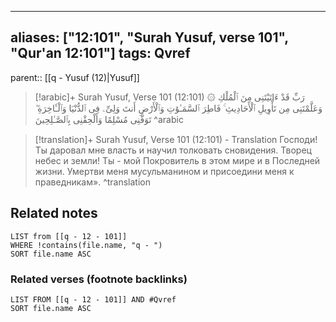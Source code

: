 
---
aliases: ["12:101", "Surah Yusuf, verse 101", "Qur'an 12:101"]
tags: Qvref
---

parent:: [[q - Yusuf (12)|Yusuf]]

> [!arabic]+ Surah Yusuf, Verse 101 (12:101)
> <span class="quran-arabic">۞ رَبِّ قَدْ ءَاتَيْتَنِى مِنَ ٱلْمُلْكِ وَعَلَّمْتَنِى مِن تَأْوِيلِ ٱلْأَحَادِيثِ ۚ فَاطِرَ ٱلسَّمَـٰوَٰتِ وَٱلْأَرْضِ أَنتَ وَلِىِّۦ فِى ٱلدُّنْيَا وَٱلْـَٔاخِرَةِ ۖ تَوَفَّنِى مُسْلِمًا وَأَلْحِقْنِى بِٱلصَّـٰلِحِينَ</span>
^arabic

> [!translation]+ Surah Yusuf, Verse 101 (12:101) - Translation
> Господи! Ты даровал мне власть и научил толковать сновидения. Творец небес и земли! Ты - мой Покровитель в этом мире и в Последней жизни. Умертви меня мусульманином и присоедини меня к праведникам».
^translation



## Related notes
```dataview
LIST from [[q - 12 - 101]]
WHERE !contains(file.name, "q - ")
SORT file.name ASC
```

### Related verses (footnote backlinks)
```dataview
LIST FROM [[q - 12 - 101]] AND #Qvref
SORT file.name ASC
```

